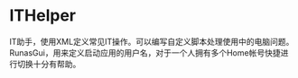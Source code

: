 ITHelper
========

IT助手，使用XML定义常见IT操作。可以编写自定义脚本处理使用中的电脑问题。
RunasGui，用来定义启动应用的用户名，对于一个人拥有多个Home帐号快捷进行切换十分有帮助。
